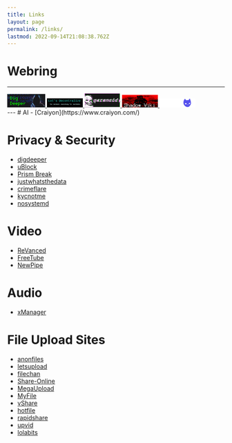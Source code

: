 ```yaml
---
title: Links
layout: page
permalink: /links/
lastmod: 2022-09-14T21:08:38.762Z
---
```


# Webring
---
<div display="flex">
<a href="https://digdeeper.club/">
<img src="/images/webring/digdeeper.png">
</a>
<a href="https://letsdecentralize.org/">
<img width=83px heigh=31px src="/images/webring/decentralize.png">
</a>
<a href="https://beparanoid.de/">
<img width=83px heigh=31px src="/images/webring/paranoid.gif">
</a>
<a href="http://abrx6wcpzkfpwxb5eb2wsra2wnkrv2macdtkpnrepswodz5jxd4schyd.onion/">
<img width=83px heigh=31px src="/images/webring/shadow-wiki.png">
</a>
<a href="https://sizeof.cat">
<img width=83px heigh=31px src="/images/webring/sizeofcat.png">
</a>
</div>
---
# AI
-  [Craiyon](https://www.craiyon.com/)

# Privacy & Security
- [digdeeper](https://digdeeper.club/)
- [uBlock](https://github.com/gorhill/uBlock)
- [Prism Break](https://prism-break.org/)
- [justwhatsthedata](https://justwhatsthedata.github.io/)
- [crimeflare](http://crimeflare.eu.org)
- [kycnotme](https://kycnot.me/)
- [nosystemd](https://nosystemd.org/)

# Video
- [ReVanced](https://github.com/revanced)
- [FreeTube](https://github.com/FreeTubeApp/FreeTube)
- [NewPipe](https://github.com/TeamNewPipe/NewPipe)

# Audio
- [xManager](https://github.com/xManager-v2/xManager-Spotify)

# File Upload Sites
- [anonfiles](https://anonfiles.com/)
- [letsupload](https://letsupload.cc/)
- [filechan](https://filechan.org/)
- [Share-Online](https://share-online.is/)
- [MegaUpload](https://megaupload.nz/)
- [MyFile](https://myfile.is/)
- [vShare](https://vshare.is/)
- [hotfile](https://hotfile.io/)
- [rapidshare](https://rapidshare.nu/)
- [upvid](https://upvid.cc/)
- [lolabits](https://lolabits.se/)